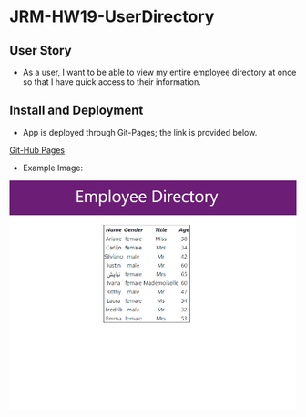 # JRM-HW19-UserDirectory

## User Story
* As a user, I want to be able to view my entire employee directory at once so that I have quick access to their information.

## Install and Deployment
* App is deployed through Git-Pages; the link is provided below.

[Git-Hub Pages](https://josephmartin721.github.io/JRM-HW19-UserDirectory/)

* Example Image:

<img src="src/ExampleImage.jpg" alt="Example-Image"/>

